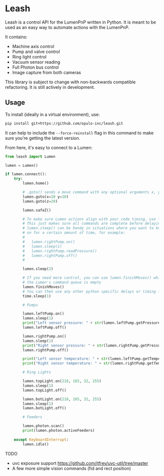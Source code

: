 # Leash

Leash is a control API for the LumenPnP written in Python. It is meant to be used as an easy way to automate actions with the LumenPnP.

It contains:

- Machine axis control
- Pump and valve control
- Ring light control
- Vacuum sensor reading
- Full Photon bus control
- Image capture from both cameras

This library is subject to change with non-backwards compatible refactoring. It is still actively in development.

## Usage

To install (ideally in a virtual environment), use:

```bash
pip install git+https://github.com/opulo-inc/leash.git
```

It can help to include the `--force-reinstall` flag in this command to make sure you're getting the latest version.

From here, it's easy to connect to a Lumen:

```python
from leash import Lumen

lumen = Lumen()

if lumen.connect():
    try:
        lumen.home()

        # .goto() sends a move command with any optional arguments x, y, z, a, and b
        lumen.goto(x=10 y=10)
        lumen.goto(z=20)

        lumen.safeZ()

        # To make sure Lumen actions align with your code timing, use lumen.sleep()
        # This just makes sure all commands are complete before delaying
        # lumen.sleep() can be handy in situations where you want to keep a pump
        # on for a certain amount of time, for example:
        # 
        #   lumen.rightPump.on()
        #   lumen.sleep(1)
        #   lumen.rightPump.readPressure()
        #   lumen.rightPump.off() 
        #

        lumen.sleep(2)

        # If you need more control, you can use lumen.finishMoves() which blocks until
        # the Lumen's command queue is empty
        lumen.finishMoves()
        # You can then use any other python specific delays or timing functions afterwards
        time.sleep(1)

        # Pumps

        lumen.leftPump.on()
        lumen.sleep(1)
        print("Left sensor pressure: " + str(lumen.leftPump.getPressure()))
        lumen.leftPump.off()

        lumen.rightPump.on()
        lumen.sleep(1)
        print("Right sensor pressure: " + str(lumen.rightPump.getPressure()))
        lumen.rightPump.off()

        print("Left sensor temperature: " + str(lumen.leftPump.getTemperature())))
        print("Right sensor temperature: " + str(lumen.rightPump.getTemperature()))

        # Ring Lights

        lumen.topLight.on(218, 165, 32, 255)
        lumen.sleep(1)
        lumen.topLight.off()

        lumen.botLight.on(218, 165, 32, 255)
        lumen.sleep(1)
        lumen.botLight.off()

        # Feeders

        lumen.photon.scan()
        print(lumen.photon.activeFeeders)
    
    except KeyboardInterrupt:
        lumen.idle()


```

TODO

- uvc exposure support https://github.com/jtfrey/uvc-util/tree/master
- A few more simple vision commands (fid and rect position)